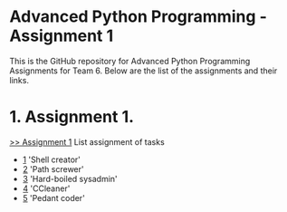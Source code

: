 # Advanced Python Programming - Assignment 1

This is the GitHub repository for Advanced Python Programming Assignments for Team 6. Below are the list of the assignments and their links.
# 1. Assignment 1.
[>> Assignment 1](https://github.com/Gbolly007/AdvancedPython/tree/master/Assignment1) 
List assignment of tasks
* [1] 'Shell creator'
* [2] 'Path screwer'
* [3] 'Hard-boiled sysadmin'
* [4] 'CCleaner'
* [5] 'Pedant coder'


[1]: <https://github.com/Gbolly007/AdvancedPython/blob/master/Assignment1/Number1.py>
[2]: <https://github.com/Gbolly007/AdvancedPython/blob/master/Assignment1/Number2.py>
[3]: <https://github.com/Gbolly007/AdvancedPython/blob/master/Assignment1/Number3.py>
[4]: <https://github.com/Gbolly007/AdvancedPython/blob/master/Assignment1/Number4.py>
[5]: <https://github.com/Gbolly007/AdvancedPython/blob/master/Assignment1/Number5.py>
